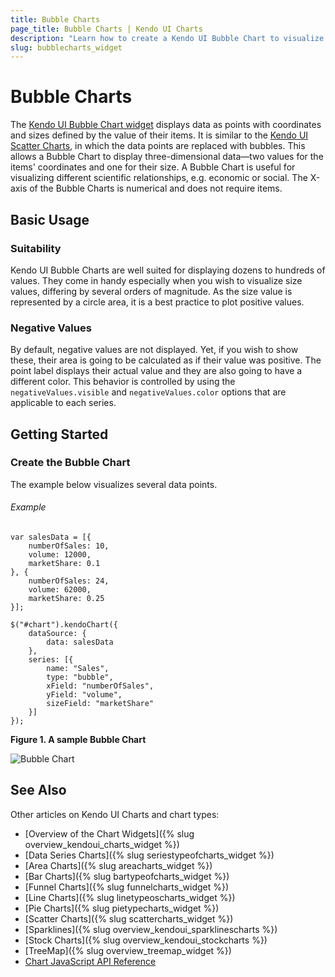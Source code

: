 ```yaml
---
title: Bubble Charts
page_title: Bubble Charts | Kendo UI Charts
description: "Learn how to create a Kendo UI Bubble Chart to visualize data points and how to set its properties."
slug: bubblecharts_widget
---
```


# Bubble Charts

The [Kendo UI Bubble Chart widget](http://demos.telerik.com/kendo-ui/bubble-charts/index) displays data as points with coordinates and sizes defined by the value of their items. It is similar to the [Kendo UI Scatter Charts](http://demos.telerik.com/kendo-ui/scatter-charts/index), in which the data points are replaced with bubbles. This allows a Bubble Chart to display three-dimensional data&mdash;two values for the items' coordinates and one for their size. A Bubble Chart is useful for visualizing different scientific relationships, e.g. economic or social. The X-axis of the Bubble Charts is numerical and does not require items.

## Basic Usage

### Suitability

Kendo UI Bubble Charts are well suited for displaying dozens to hundreds of values. They come in handy especially when you wish to visualize size values, differing by several orders of magnitude. As the size value is represented by a circle area, it is a best practice to plot positive values.

### Negative Values

By default, negative values are not displayed. Yet, if you wish to show these, their area is going to be calculated as if their value was positive. The point label displays their actual value and they are also going to have a different color. This behavior is controlled by using the `negativeValues.visible` and `negativeValues.color` options that are applicable to each series.

## Getting Started

### Create the Bubble Chart

The example below visualizes several data points.

###### Example

    var salesData = [{
        numberOfSales: 10,
        volume: 12000,
        marketShare: 0.1
    }, {
        numberOfSales: 24,
        volume: 62000,
        marketShare: 0.25
    }];

    $("#chart").kendoChart({
        dataSource: {
            data: salesData
        },
        series: [{
            name: "Sales",
            type: "bubble",
            xField: "numberOfSales",
            yField: "volume",
            sizeField: "marketShare"
        }]
    });

**Figure 1. A sample Bubble Chart**

 ![Bubble Chart](/controls/charts/chart-types/chart-bubble.png)

## See Also

 Other articles on Kendo UI Charts and chart types:

 * [Overview of the Chart Widgets]({% slug overview_kendoui_charts_widget %})
 * [Data Series Charts]({% slug seriestypeofcharts_widget %})
 * [Area Charts]({% slug areacharts_widget %})
 * [Bar Charts]({% slug bartypeofcharts_widget %})
 * [Funnel Charts]({% slug funnelcharts_widget %})
 * [Line Charts]({% slug linetypeoscharts_widget %})
 * [Pie Charts]({% slug pietypecharts_widget %})
 * [Scatter Charts]({% slug scattercharts_widget %})
 * [Sparklines]({% slug overview_kendoui_sparklinescharts %})
 * [Stock Charts]({% slug overview_kendoui_stockcharts %})
 * [TreeMap]({% slug overview_treemap_widget %})
 * [Chart JavaScript API Reference](/api/javascript/dataviz/ui/chart)
